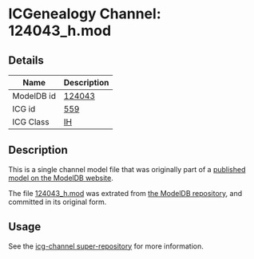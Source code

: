 # ICGenealogy Channel: 124043\_h.mod

## Details

Name | Description
---- | -----------
ModelDB id | [124043](http://senselab.med.yale.edu/ModelDB/ShowModel.cshtml?model=124043)
ICG id | [559](http://icg.neurotheory.ox.ac.uk/channels/4/559)
ICG Class | [IH](http://icg.neurotheory.ox.ac.uk/channels/4)

## Description

This is a single channel model file that was originally part of a [published model on the ModelDB website](http://senselab.med.yale.edu/mModelDB/ShowModel.cshtml?model=124043).

The file [124043\_h.mod](124043_h.mod) was extrated from [the ModelDB repository](http://senselab.med.yale.edu/ModelDB/ShowModel.cshtml?model=124043), and committed in its original form.

## Usage

See the [icg-channel super-repository](https://github.com/icgenealogy/icg-channels) for more information.